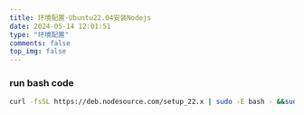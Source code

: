 ```yaml
---
title: 环境配置·Ubuntu22.04安装Nodejs
date: 2024-05-14 12:01:51
type: "环境配置"
comments: false
top_img: false
---
```

### run bash code
```sh
curl -fsSL https://deb.nodesource.com/setup_22.x | sudo -E bash - &&sudo apt-get install -y nodejs
```